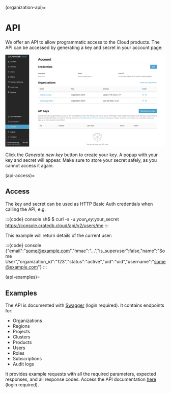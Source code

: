 (organization-api)=
# API

We offer an API to allow programmatic access to the
Cloud products. The API can be accessed by generating a key and secret
in your account page:

![Cloud Console New Api Key](../_assets/img/create-api-key.png)

Click the *Generate new key* button to create your key. A popup with
your key and secret will appear. Make sure to store your secret safely,
as you cannot access it again.

(api-access)=
## Access

The key and secret can be used as HTTP Basic Auth credentials when
calling the API, e.g.

:::{code} console
sh$ $ curl -s -u $your_key:$your_secret https://console.cratedb.cloud/api/v2/users/me
:::

This example will return details of the current user:

:::{code} console
{"email":"some@example.com","hmac":"...","is_superuser":false,"name":"Some User","organization_id":"123","status":"active","uid":"uid","username":"some@example.com"}
:::

(api-examples)=
## Examples

The API is documented with
[Swagger](https://console.cratedb.cloud/api/docs) (login required). It
contains endpoints for:

-   Organizations
-   Regions
-   Projects
-   Clusters
-   Products
-   Users
-   Roles
-   Subscriptions
-   Audit logs

It provides example requests with all the required parameters, expected
responses, and all response codes. Access the API documentation
[here](https://console.cratedb.cloud/api/docs) (login required).